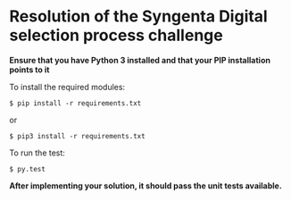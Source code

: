 Resolution of the Syngenta Digital selection process challenge
===

**Ensure that you have Python 3 installed and that your PIP installation points to it**

To install the required modules:

```
$ pip install -r requirements.txt
```
or
```
$ pip3 install -r requirements.txt
```


To run the test:

```
$ py.test
```

**After implementing your solution, it should pass the unit tests available.** 
